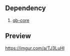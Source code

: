 ## Dependency
1. [qb-core](https://github.com/qbcore-framework/qb-core)  

## Preview

https://imgur.com/a/TJ3LuHl
